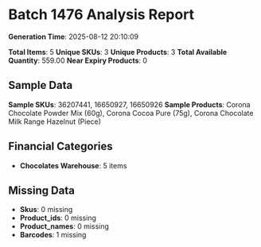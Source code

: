 # Batch 1476 Analysis Report

**Generation Time**: 2025-08-12 20:10:09

**Total Items**: 5
**Unique SKUs**: 3
**Unique Products**: 3
**Total Available Quantity**: 559.00
**Near Expiry Products**: 0

## Sample Data
**Sample SKUs**: 36207441, 16650927, 16650926
**Sample Products**: Corona Chocolate Powder Mix (60g), Corona Cocoa Pure (75g), Corona Chocolate Milk Range Hazelnut (Piece)

## Financial Categories
- **Chocolates Warehouse**: 5 items

## Missing Data
- **Skus**: 0 missing
- **Product_ids**: 0 missing
- **Product_names**: 0 missing
- **Barcodes**: 1 missing
